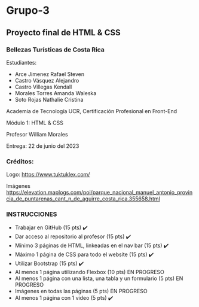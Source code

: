 # Grupo-3
## Proyecto final de HTML & CSS
### Bellezas Turísticas de Costa Rica

Estudiantes:
* Arce Jimenez Rafael Steven
* Castro Vásquez Alejandro
* Castro Villegas Kendall
* Morales Torres Amanda Waleska
* Soto Rojas Nathalie Cristina

Academia de Tecnología UCR, Certificación Profesional en Front-End

Módulo 1: HTML & CSS

Profesor William Morales

Entrega: 22 de junio del 2023

### Créditos:
Logo:
https://www.tuktuklex.com/

Imágenes
https://elevation.maplogs.com/poi/parque_nacional_manuel_antonio_provincia_de_puntarenas_cant_n_de_aguirre_costa_rica.355658.html

### INSTRUCCIONES
- Trabajar en GitHub (15 pts) ✔️
- Dar acceso al repositorio al profesor (15 pts) ✔️
- Mínimo 3 páginas de HTML, linkeadas en el nav bar (15 pts) ✔️
- Máximo 1 página de CSS para todo el website (15 pts) ✔️
- Utilizar Bootstrap (15 pts) ✔️
- Al menos 1 página utilizando Flexbox (10 pts) EN PROGRESO
- Al menos 1 página con una lista, una tabla y un formulario (5 pts) EN PROGRESO
- Imágenes en todas las páginas (5 pts) EN PROGRESO
- Al menos 1 página con 1 video (5 pts) ✔️
